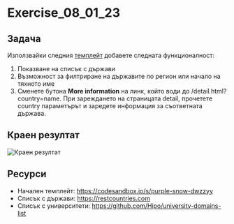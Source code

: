 # Exercise_08_01_23

## Задача

Използвайки следния [темплейт](https://codesandbox.io/s/purple-snow-dwzzyy) добавете следната функционалност: 
1. Показване на списък с държави
2. Възможност за филтриране на държавите по регион или начало на тяхното име
3. Сменете бутона **More information** на линк, който води до /detail.html?country=name. При зареждането на страницата detail, прочетете country параметърът и заредете информация за съответната държава.

## Краен резултат
![Краен резултат](https://i.ibb.co/DYst9DS/Screenshot-2023-01-06-at-12-24-48.png)

## Ресурси
- Начален темплейт: https://codesandbox.io/s/purple-snow-dwzzyy
- Списък с държави: https://restcountries.com
- Списък с университети: https://github.com/Hipo/university-domains-list
